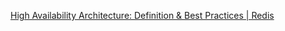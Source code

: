 
[High Availability Architecture: Definition & Best Practices | Redis](https://redis.com/blog/high-availability-architecture/)

